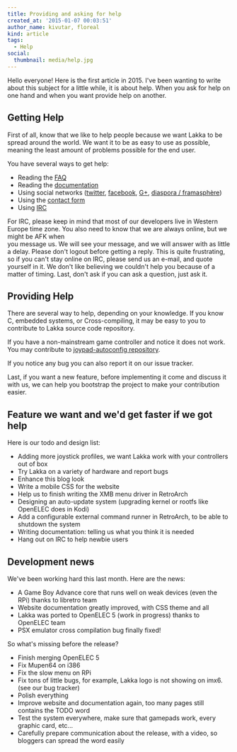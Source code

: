 ```yaml
---
title: Providing and asking for help
created_at: '2015-01-07 00:03:51'
author_name: kivutar, floreal
kind: article
tags:
  - Help
social:
  thumbnail: media/help.jpg
---
```


Hello everyone! Here is the first article in 2015. I've been wanting to write about this 
subject for a little while, it is about help. When you ask for help on one hand and when you
want provide help on another.

## Getting Help

First of all, know that we like to help people because we want Lakka to be spread
around the world. We want it to be as easy to use as possible, meaning the
least amount of problems possible for the end user.

You have several ways to get help:

 * Reading the [FAQ](/doc/FAQ)
 * Reading the [documentation](/doc/Home)
 * Using social networks ([twitter](https://twitter.com/lakkatv), [facebook](https://www.facebook.com/lakkatv), [G+](https://plus.google.com/+LakkaTv/posts), [diaspora / framasphère](https://framasphere.org/people/a7eb87705944013249142a0000053625))
 * Using the [contact form](/contact)
 * Using [IRC](irc://irc.freenode.org/#lakkatv)

For IRC, please keep in mind that most of our developers live in Western Europe time zone.
You also need to know that we are always online, but we might be AFK when  
you message us. We will see your message, and we will answer with as little a delay.
Please don't logout before getting a reply. This is quite frustrating, so if
you can't stay online on IRC, please send us an e-mail, and quote yourself in
it. We don't like believing we couldn't help you because of a matter of timing.
Last, don't ask if you can ask a question, just ask it.

## Providing Help

There are several way to help, depending on your knowledge. If you know C,
embedded systems, or Cross-compiling, it may be easy to you to contribute to
Lakka source code repository.

If you have a non-mainstream game controller and notice it does not work.
You may contribute to
[joypad-autoconfig repository](https://github.com/libretro/retroarch-joypad-autoconfig).

If you notice any bug you can also report it on our issue tracker.

Last, if you want a new feature, before implementing it come and discuss it with us,
we can help you bootstrap the project to make your contribution easier.

## Feature we want and we'd get faster if we got help

Here is our todo and design list:

 * Adding more joystick profiles, we want Lakka work with your controllers out of box
 * Try Lakka on a variety of hardware and report bugs
 * Enhance this blog look
 * Write a mobile CSS for the website
 * Help us to finish writing the XMB menu driver in RetroArch
 * Designing an auto-update system (upgrading kernel or rootfs like OpenELEC does in Kodi)
 * Add a configurable external command runner in RetroArch, to be able to shutdown the system
 * Writing documentation: telling us what you think it is needed
 * Hang out on IRC to help newbie users

## Development news

We've been working hard this last month. Here are the news:

 * A Game Boy Advance core that runs well on weak devices (even the RPi) thanks to libretro team
 * Website documentation greatly improved, with CSS theme and all
 * Lakka was ported to OpenELEC 5 (work in progress) thanks to OpenELEC team
 * PSX emulator cross compilation bug finally fixed!

So what's missing before the release?

 * Finish merging OpenELEC 5
 * Fix Mupen64 on i386
 * Fix the slow menu on RPi
 * Fix tons of little bugs, for example, Lakka logo is not showing on imx6.  (see our bug tracker)
 * Polish everything
 * Improve website and documentation again, too many pages still contains the TODO word
 * Test the system everywhere, make sure that gamepads work, every graphic card, etc...
 * Carefully prepare communication about the release, with a video, so bloggers can spread the word easily

